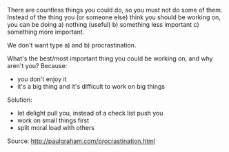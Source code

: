 There are countless things you could do, so you must not do some of them. Instead of the thing you (or someone else) think you should be working on, you can be doing a) nothing (useful) b) something less important c) something more important.

We don't want type a) and b) procrastination.

What's the best/most important thing you could be working on, and why aren't you? Because:

* you don't enjoy it
* it's a big thing and it's difficult to work on big things

Solution:

* let delight pull you, instead of a check list push you
* work on small things first
* split moral load with others

Source: http://paulgraham.com/procrastination.html
